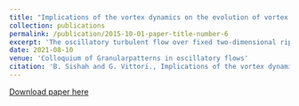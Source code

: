```yaml
---
title: "Implications of the vortex dynamics on the evolution of vortex ripples in an oscillatory flow"
collection: publications
permalink: /publication/2015-10-01-paper-title-number-6
excerpt: 'The oscillatory turbulent flow over fixed two-dimensional ripples is numerically solved by using appropriate closure. The aim of the contribution is that of detecting features of the flow field which infulences the ripple shape and the sediment transport.'
date: 2021-08-10
venue: 'Colloquium of Granularpatterns in oscillatory flows'
citation: 'B. Sishah and G. Vittori., Implications of the vortex dynamics on the evolution ofvortex ripples in an oscillatory flow, Colloquium of Granularpatterns in oscillatory flows, Sep 8 – 10, 2021, Italy.'
---
```


[Download paper here](https://www.researchgate.net/publication/354691314_Implications_of_the_vortex_dynamics_on_the_evolution_of_vortex_ripples_in_an_oscillatory_flow)

